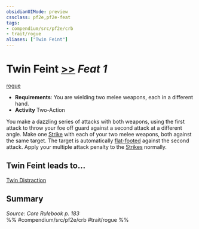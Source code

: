 ```yaml
---
obsidianUIMode: preview
cssclass: pf2e,pf2e-feat
tags:
- compendium/src/pf2e/crb
- trait/rogue
aliases: ["Twin Feint"]
---
```

# Twin Feint  [>>](rules/core-rulebook/chapter-9-playing-the-game.md#Actions "Two-Action") *Feat 1*  
[rogue](rules/traits/rogue.md "Rogue Class Trait")  

- **Requirements**: You are wielding two melee weapons, each in a different hand.
- **Activity** Two-Action

You make a dazzling series of attacks with both weapons, using the first attack to throw your foe off guard against a second attack at a different angle. Make one [Strike](rules/actions/strike.md) with each of your two melee weapons, both against the same target. The target is automatically [flat-footed](rules/conditions.md#Flat-footed) against the second attack. Apply your multiple attack penalty to the [Strikes](rules/actions/strike.md) normally.

## Twin Feint leads to...

[Twin Distraction](compendium/feats/twin-distraction-apg.md)

## Summary

*Source: Core Rulebook p. 183*  
%% #compendium/src/pf2e/crb #trait/rogue %%